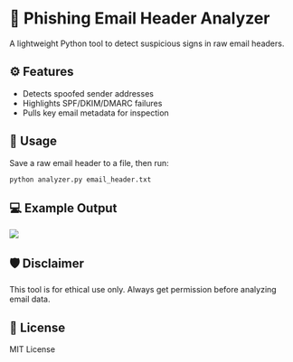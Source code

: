 <!DOCTYPE html>

<body>

  <h1>📧 Phishing Email Header Analyzer</h1>
  <p>A lightweight Python tool to detect suspicious signs in raw email headers.</p>

  <h2>⚙️ Features</h2>
  <ul>
    <li>Detects spoofed sender addresses</li>
    <li>Highlights SPF/DKIM/DMARC failures</li>
    <li>Pulls key email metadata for inspection</li>
  </ul>

  <h2>🚀 Usage</h2>
  <p>Save a raw email header to a file, then run:</p>
  <pre><code>python analyzer.py email_header.txt</code></pre>
 
  <h2>💻 Example Output </h2>
  <img src="https://github.com/user-attachments/assets/477a0690-7aa4-49c2-abb7-3048e2e9ec6b" />

  <h2>🛡️ Disclaimer</h2>
  <p>This tool is for ethical use only. Always get permission before analyzing email data.</p>

  <h2>📄 License</h2>
  <p>MIT License</p>

</body>
</html>
